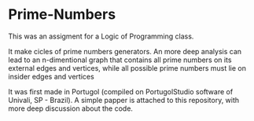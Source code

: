 # Prime-Numbers

This was an assigment for a Logic of Programming class.

It make cicles of prime numbers generators.
An more deep analysis can lead to an n-dimentional graph that contains all prime numbers on its external edges and vertices, 
while all possible prime numbers must lie on insider edges and vertices

It was first made in Portugol (compiled on PortugolStudio software of Univali, SP - Brazil).
A simple papper is attached to this repository, with more deep discussion about the code.
